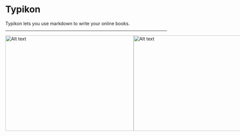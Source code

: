 # Typikon

Typikon lets you use markdown to write your online books.

---

<div style="display: flex; justify-content: space-around;">
    <img src="https://img.ibyte.me/a0mt96.png" alt="Alt text" style="width: 400px; height: 300px;">
    <img src="https://img.ibyte.me/e68k6e.png" alt="Alt text" style="width: 400px; height: 300px;">
</div>
